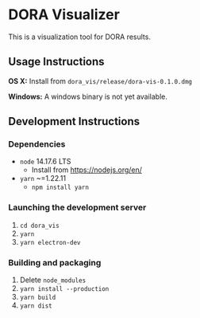 # DORA Visualizer

This is a visualization tool for DORA results. 

## Usage Instructions

**OS X:** Install from `dora_vis/release/dora-vis-0.1.0.dmg`

**Windows:** A windows binary is not yet available.

## Development Instructions

### Dependencies

* `node` 14.17.6 LTS
  * Install from https://nodejs.org/en/
* `yarn` ~=1.22.11
  * `npm install yarn`

### Launching the development server
1. `cd dora_vis`
2. `yarn`
3. `yarn electron-dev`

### Building and packaging
1. Delete `node_modules`
2. `yarn install --production`
3. `yarn build`
4. `yarn dist`